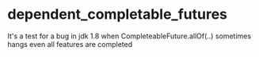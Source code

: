 # dependent_completable_futures
It's a test for a bug in jdk 1.8 when CompleteableFuture.allOf(..) sometimes hangs even all features are completed
